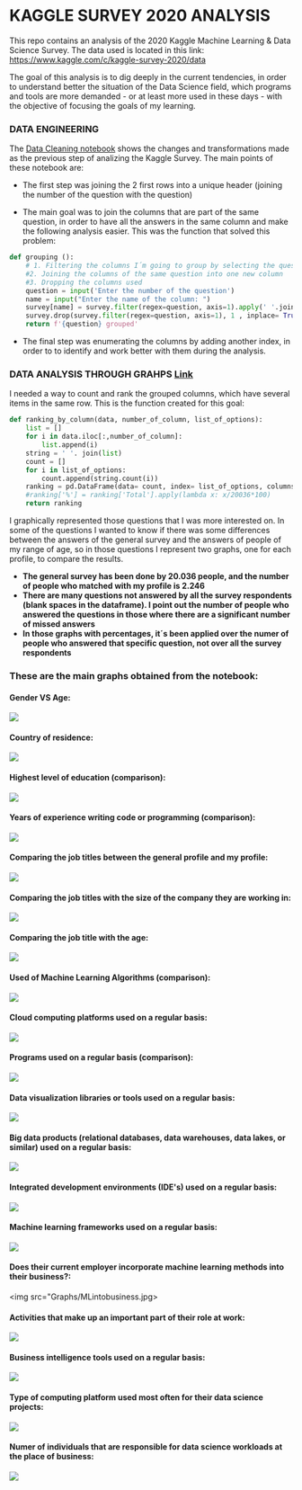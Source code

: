 # KAGGLE SURVEY 2020 ANALYSIS
This repo contains an analysis of the 2020 Kaggle Machine Learning &amp; Data Science Survey. The data used is located in this link: https://www.kaggle.com/c/kaggle-survey-2020/data 

The goal of this analysis is to dig deeply in the current tendencies, in order to understand better the situation of the Data Science field, which programs and tools are more demanded - or at least more used in these days - with the objective of focusing the goals of my learning.

### DATA ENGINEERING
The [Data Cleaning notebook](https://github.com/rfisla/KAGGLE_SURVEY_2020_ANALYSIS/blob/main/DATA_CLEANING.ipynb) shows the changes and transformations made as the previous step of analizing the Kaggle Survey. The main points of these notebook are:

- The first step was joining the 2 first rows into a unique header (joining the number of the question with the question)

- The main goal was to join the columns that are part of the same question, in order to have all the answers in the same column and make the following analysis easier.
This was the function that solved this problem:

```python
def grouping ():
    # 1. Filtering the columns I´m going to group by selecting the question
    #2. Joining the columns of the same question into one new column
    #3. Dropping the columns used
    question = input('Enter the number of the question')
    name = input("Enter the name of the column: ")
    survey[name] = survey.filter(regex=question, axis=1).apply(' '.join, axis=1)
    survey.drop(survey.filter(regex=question, axis=1), 1 , inplace= True)
    return f'{question} grouped'
```
- The final step was enumerating the columns by adding another index, in order to to identify and work better with them during the analysis.


### DATA ANALYSIS THROUGH GRAHPS [Link](https://github.com/rfisla/KAGGLE_SURVEY_2020_ANALYSIS/blob/main/KAGGLE_SURVEY_ANALYSIS.ipynb)

I needed a way to count and rank the grouped columns, which have several items in the same row. This is the function created for this goal:

```python
def ranking_by_column(data, number_of_column, list_of_options):
    list = []
    for i in data.iloc[:,number_of_column]:
        list.append(i)
    string = ' '. join(list)
    count = []
    for i in list_of_options:
        count.append(string.count(i))
    ranking = pd.DataFrame(data= count, index= list_of_options, columns=['Total']).sort_values(by='Total',ascending=False)
    #ranking['%'] = ranking['Total'].apply(lambda x: x/20036*100)
    return ranking
  ```

I graphically represented those questions that I was more interested on. In some of the questions I wanted to know if there was some differences between the answers of the general survey and the answers of people of my range of age, so in those questions I represent two graphs, one for each profile, to compare the results.

- **The general survey has been done by 20.036 people, and the number of people who matched with my profile is 2.246**
- **There are many questions not answered by all the survey respondents (blank spaces in the dataframe). I point out the number of people who answered the questions in those where there are a significant number of missed answers**
- **In those graphs with percentages, it´s been applied over the numer of people who answered that specific question, not over all the survey respondents**

### **These are the main graphs obtained from the notebook:**


#### Gender VS Age:
<img src="Graphs/GendervsAgeChart.jpg">

#### Country of residence:
<img src="Graphs/CountryOfResidenceGrapg.jpg">

#### Highest level of education (comparison):
<img src="Graphs/EducationGraph.jpg">

#### Years of experience writing code or programming (comparison):
<img src="Graphs/ExperienceProgrammingGraph.jpg">

#### Comparing the job titles between the general profile and my profile:
<img src="Graphs/Comparing_titles.jpg">

#### Comparing the job titles with the size of the company they are working in:
<img src="Graphs/sizecompanyVSposition.jpg">

#### Comparing the job title with the age:
<img src="Graphs/TitlevsAge.jpg">

#### Used of Machine Learning Algorithms (comparison):
<img src="Graphs/MLAlgorithmsGraph.jpg">

#### Cloud computing platforms used on a regular basis: 
<img src="Graphs/CCPlatformsGraph.jpg">

#### Programs used on a regular basis (comparison):
<img src="Graphs/ProgramsUsedGraph.jpg">

#### Data visualization libraries or tools used on a regular basis:
<img src="Graphs/Visualizationlibraries.jpg">

#### Big data products (relational databases, data warehouses, data lakes, or similar) used on a regular basis:
<img src="Graphs/BigDataProducts.jpg">

#### Integrated development environments (IDE's) used  on a regular basis:
<img src="Graphs/IDEs.jpg">

#### Machine learning frameworks used on a regular basis:
<img src="Graphs/MLframeworks.jpg">

#### Does their current employer incorporate machine learning methods into their business?:
<img src="Graphs/MLintobusiness.jpg>

#### Activities that make up an important part of their role at work:
<img src="Graphs/Activities.jpg">

#### Business intelligence tools used on a regular basis:
<img src="Graphs/BItools.jpeg">

#### Type of computing platform used most often for their data science projects:
<img src="Graphs/CCmoreused.jpg">

#### Numer of individuals that are responsible for data science workloads at the place of business:
<img src="Graphs/DSWorkloadsGraph.jpg">




